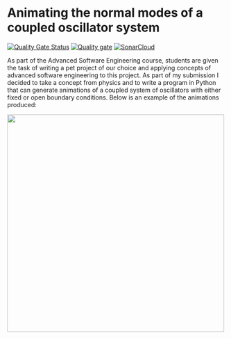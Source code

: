 # Animating the normal modes of a coupled oscillator system

[![Quality Gate Status](https://sonarcloud.io/api/project_badges/measure?project=bhaskar-kamble_BeuthPetProject04&metric=alert_status)](https://sonarcloud.io/dashboard?id=bhaskar-kamble_BeuthPetProject04) [![Quality gate](https://sonarcloud.io/api/project_badges/quality_gate?project=bhaskar-kamble_BeuthPetProject04)](https://sonarcloud.io/dashboard?id=bhaskar-kamble_BeuthPetProject04) [![SonarCloud](https://sonarcloud.io/images/project_badges/sonarcloud-white.svg)](https://sonarcloud.io/dashboard?id=bhaskar-kamble_BeuthPetProject04)

As part of the Advanced Software Engineering course, students are given the task of writing a pet project of our choice and applying concepts of advanced software engineering to this project. As part of my submission I decided to take a concept from physics and to write a program in Python that can generate animations of a coupled system of oscillators with either fixed or open boundary conditions. Below is an example of the animations produced:

<img src="./FixedBCyoutube.gif" width="500">
